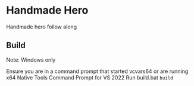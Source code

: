 # Handmade Hero
Handmade hero follow along

## Build
Note: Windows only

Ensure you are in a command prompt that started vcvars64 or are running x64 Native Tools Command Prompt for VS 2022
Run build.bat
`build`